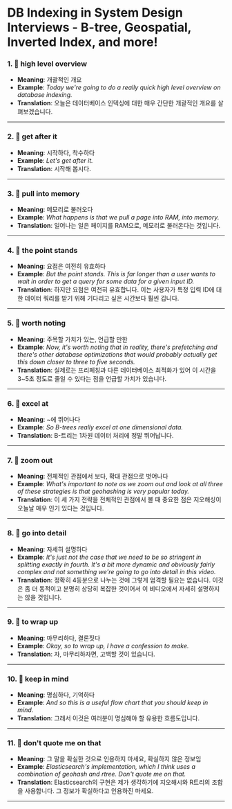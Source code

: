 # DB Indexing in System Design Interviews - B-tree, Geospatial, Inverted Index, and more!

### 1. 📝 **high level overview**  
- **Meaning**: 개괄적인 개요  
- **Example**: *Today we're going to do a really quick high level overview on database indexing.*  
- **Translation**: 오늘은 데이터베이스 인덱싱에 대한 매우 간단한 개괄적인 개요를 살펴보겠습니다.

---

### 2. 📝 **get after it**  
- **Meaning**: 시작하다, 착수하다  
- **Example**: *Let's get after it.*  
- **Translation**: 시작해 봅시다.

---

### 3. 📝 **pull into memory**  
- **Meaning**: 메모리로 불러오다  
- **Example**: *What happens is that we pull a page into RAM, into memory.*  
- **Translation**: 일어나는 일은 페이지를 RAM으로, 메모리로 불러온다는 것입니다.

---

### 4. 📝 **the point stands**  
- **Meaning**: 요점은 여전히 유효하다  
- **Example**: *But the point stands. This is far longer than a user wants to wait in order to get a query for some data for a given input ID.*  
- **Translation**: 하지만 요점은 여전히 유효합니다. 이는 사용자가 특정 입력 ID에 대한 데이터 쿼리를 받기 위해 기다리고 싶은 시간보다 훨씬 깁니다.

---

### 5. 📝 **worth noting**  
- **Meaning**: 주목할 가치가 있는, 언급할 만한  
- **Example**: *Now, it's worth noting that in reality, there's prefetching and there's other database optimizations that would probably actually get this down closer to three to five seconds.*  
- **Translation**: 실제로는 프리페칭과 다른 데이터베이스 최적화가 있어 이 시간을 3~5초 정도로 줄일 수 있다는 점을 언급할 가치가 있습니다.

---

### 6. 📝 **excel at**  
- **Meaning**: ~에 뛰어나다  
- **Example**: *So B-trees really excel at one dimensional data.*  
- **Translation**: B-트리는 1차원 데이터 처리에 정말 뛰어납니다.

---

### 7. 📝 **zoom out**  
- **Meaning**: 전체적인 관점에서 보다, 확대 관점으로 벗어나다  
- **Example**: *What's important to note as we zoom out and look at all three of these strategies is that geohashing is very popular today.*  
- **Translation**: 이 세 가지 전략을 전체적인 관점에서 볼 때 중요한 점은 지오해싱이 오늘날 매우 인기 있다는 것입니다.

---

### 8. 📝 **go into detail**  
- **Meaning**: 자세히 설명하다  
- **Example**: *It's just not the case that we need to be so stringent in splitting exactly in fourth. It's a bit more dynamic and obviously fairly complex and not something we're going to go into detail in this video.*  
- **Translation**: 정확히 4등분으로 나누는 것에 그렇게 엄격할 필요는 없습니다. 이것은 좀 더 동적이고 분명히 상당히 복잡한 것이어서 이 비디오에서 자세히 설명하지는 않을 것입니다.

---

### 9. 📝 **to wrap up**  
- **Meaning**: 마무리하다, 결론짓다  
- **Example**: *Okay, so to wrap up, I have a confession to make.*  
- **Translation**: 자, 마무리하자면, 고백할 것이 있습니다.

---

### 10. 📝 **keep in mind**  
- **Meaning**: 명심하다, 기억하다  
- **Example**: *And so this is a useful flow chart that you should keep in mind.*  
- **Translation**: 그래서 이것은 여러분이 명심해야 할 유용한 흐름도입니다.

---

### 11. 📝 **don't quote me on that**  
- **Meaning**: 그 말을 확실한 것으로 인용하지 마세요, 확실하지 않은 정보임  
- **Example**: *Elasticsearch's implementation, which I think uses a combination of geohash and rtree. Don't quote me on that.*  
- **Translation**: Elasticsearch의 구현은 제가 생각하기에 지오해시와 R트리의 조합을 사용합니다. 그 정보가 확실하다고 인용하진 마세요.

---